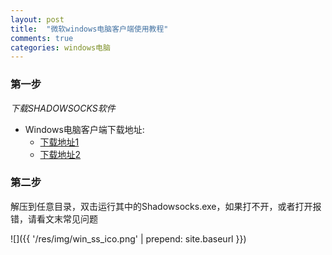 ```yaml
---
layout: post
title:  "微软windows电脑客户端使用教程"
comments: true
categories: windows电脑
---
```



### 第一步

_下载SHADOWSOCKS软件_
* Windows电脑客户端下载地址:  
    * <a class="downbtn" href="https://yhvps.com/usr/uploads/app/Shadowsocks-4.1.3.1.zip" target="_blank" rel="noopener">下载地址1</a>
    * <a class="downbtn" href="https://yhvps.com/usr/uploads/app/Shadowsocks-4.1.3.1.zip" target="_blank" rel="noopener">下载地址2</a>
    

### 第二步

解压到任意目录，双击运行其中的Shadowsocks.exe，如果打不开，或者打开报错，请看文末常见问题

![]({{ '/res/img/win_ss_ico.png' | prepend: site.baseurl  }})

